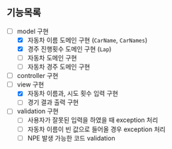 ## 기능목록
- [ ] model 구현
  - [x] 자동차 이름 도메인 구현 (`CarName`, `CarNames`)
  - [x] 경주 진행횟수 도메인 구현 (`Lap`)
  - [ ] 자동차 도메인 구현
  - [ ] 자동차 경주 도메인 구현
- [ ] controller 구현
- [ ] view 구현
  - [x] 자동차 이름과, 시도 횟수 입력 구현
  - [ ] 경기 결과 출력 구현
- [ ] validation 구현
  - [ ] 사용자가 잘못된 입력을 하였을 때 exception 처리
  - [ ] 자동차 이름이 빈 값으로 들어올 경우 exception 처리
  - [ ] NPE 발생 가능한 코드 validation
